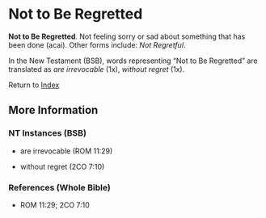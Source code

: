 # Not to Be Regretted
**Not to Be Regretted**. 
Not feeling sorry or sad about something that has been done (acai). 
Other forms include: 
*Not Regretful*. 




In the New Testament (BSB), words representing “Not to Be Regretted” are translated as 
*are irrevocable* (1x), *without regret* (1x). 


Return to [Index](00-Index.md)

## More Information

### NT Instances (BSB)

* are irrevocable (ROM 11:29)

* without regret (2CO 7:10)



### References (Whole Bible)

* ROM 11:29; 2CO 7:10



